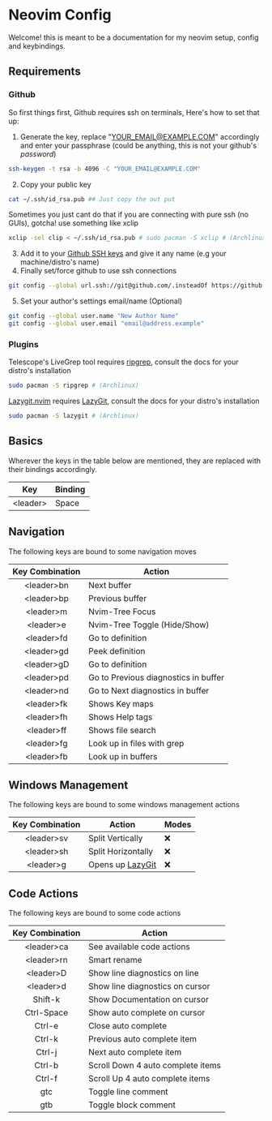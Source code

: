 # Neovim Config

Welcome! this is meant to be a documentation for my neovim setup, config and keybindings.

## Requirements

### Github

So first things first, Github requires ssh on terminals, Here's how to set that up:

1. Generate the key, replace "YOUR_EMAIL@EXAMPLE.COM" accordingly and enter your passphrase (could be anything, this is not your github's _password_)

```bash
ssh-keygen -t rsa -b 4096 -C "YOUR_EMAIL@EXAMPLE.COM"
```

2. Copy your public key

```bash
cat ~/.ssh/id_rsa.pub ## Just copy the out put
```

Sometimes you just cant do that if you are connecting with pure ssh (no GUIs), gotcha! use something like xclip

```bash
xclip -sel clip < ~/.ssh/id_rsa.pub # sudo pacman -S xclip # (Archlinux), consult your distro's docs incase you're using another distro
```

3. Add it to your [Github SSH keys](https://github.com/settings/keys) and give it any name (e.g your machine/distro's name)
4. Finally set/force github to use ssh connections

```bash
git config --global url.ssh://git@github.com/.insteadOf https://github.com/
```

5. Set your author's settings email/name (Optional)

```bash
git config --global user.name "New Author Name"
git config --global user.email "email@address.example"
```

### Plugins

Telescope's LiveGrep tool requires [ripgrep](https://github.com/BurntSushi/ripgrep#installation), consult the docs for your distro's installation

```bash
sudo pacman -S ripgrep # (Archlinux)
```

[Lazygit.nvim](https://github.com/kdheepak/lazygit.nvim) requires [LazyGit](https://github.com/jesseduffield/lazygit#installation), consult the docs for your distro's installation

```bash
sudo pacman -S lazygit # (Archlinux)
```

## Basics

Wherever the keys in the table below are mentioned, they are replaced with their bindings accordingly.

| Key            | Binding |
| -------------- | ------- |
| &lt;leader&gt; | Space   |

## Navigation

The following keys are bound to some navigation moves

| Key Combination  | Action                               |
| :--------------: | ------------------------------------ |
| &lt;leader&gt;bn | Next buffer                          |
| &lt;leader&gt;bp | Previous buffer                      |
| &lt;leader&gt;m  | Nvim-Tree Focus                      |
| &lt;leader&gt;e  | Nvim-Tree Toggle (Hide/Show)         |
| &lt;leader&gt;fd | Go to definition                     |
| &lt;leader&gt;gd | Peek definition                      |
| &lt;leader&gt;gD | Go to definition                     |
| &lt;leader&gt;pd | Go to Previous diagnostics in buffer |
| &lt;leader&gt;nd | Go to Next diagnostics in buffer     |
| &lt;leader&gt;fk | Shows Key maps                       |
| &lt;leader&gt;fh | Shows Help tags                      |
| &lt;leader&gt;ff | Shows file search                    |
| &lt;leader&gt;fg | Look up in files with grep           |
| &lt;leader&gt;fb | Look up in buffers                   |

## Windows Management

The following keys are bound to some windows management actions

| Key Combination  | Action                                                                                                      | Modes |
| :--------------: | ----------------------------------------------------------------------------------------------------------- | ----- |
| &lt;leader&gt;sv | Split Vertically                                                                                            | :x:   |
| &lt;leader&gt;sh | Split Horizontally                                                                                          | :x:   |
| &lt;leader&gt;g  | Opens up [LazyGit](https://github.com/jesseduffield/lazygit/blob/master/docs/keybindings/Keybindings_en.md) | :x:   |

## Code Actions

The following keys are bound to some code actions

| Key Combination  | Action                            |
| :--------------: | --------------------------------- |
| &lt;leader&gt;ca | See available code actions        |
| &lt;leader&gt;rn | Smart rename                      |
| &lt;leader&gt;D  | Show line diagnostics on line     |
| &lt;leader&gt;d  | Show line diagnostics on cursor   |
|     Shift-k      | Show Documentation on cursor      |
|    Ctrl-Space    | Show auto complete on cursor      |
|      Ctrl-e      | Close auto complete               |
|      Ctrl-k      | Previous auto complete item       |
|      Ctrl-j      | Next auto complete item           |
|      Ctrl-b      | Scroll Down 4 auto complete items |
|      Ctrl-f      | Scroll Up 4 auto complete items   |
|       gtc        | Toggle line comment               |
|       gtb        | Toggle block comment              |
